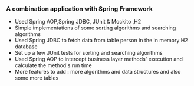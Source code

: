 ### A combination application with Spring Framework





- Used Spring AOP,Spring JDBC, JUnit & Mockito ,H2
- Simple implementations of some sorting algorithms and searching algorithms 
- Used Spring JDBC to fetch data from table person in the in memory H2 database
- Set up a few JUnit tests for sorting and searching algorithms
- Used Spring AOP to intercept business layer methods' execution and calculate the method's run time
- More features to add :  more algorithms and data structures and also some more tables